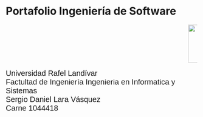 # Portafolio Ingeniería de Software

<pre>                                                         <img
    src="https://d25nlln9isiu5y.cloudfront.net/wp-content/uploads/2018/09/url.jpg"
    width="100px"
    />
</pre>

<div style="font-family: Arial, Helvetica, sans-serif; float: left; font-size: 20px;">
        Universidad Rafel Landívar </br>
        Factultad de Ingeniería Ingenieria en Informatica y Sistemas </br>
        Sergio Daniel Lara Vásquez </br>
        Carne 1044418
</div>
    
